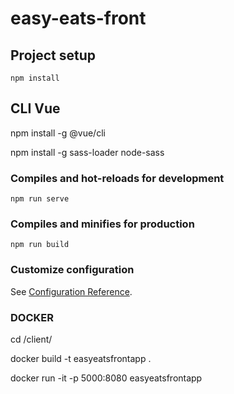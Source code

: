 # easy-eats-front

## Project setup
```
npm install
```
## CLI Vue
npm install -g @vue/cli

npm install -g sass-loader node-sass

### Compiles and hot-reloads for development
```
npm run serve
```

### Compiles and minifies for production
```
npm run build
```

### Customize configuration
See [Configuration Reference](https://cli.vuejs.org/config/).


### DOCKER ###
cd /client/

docker build -t easyeatsfrontapp .

docker run -it -p 5000:8080 easyeatsfrontapp